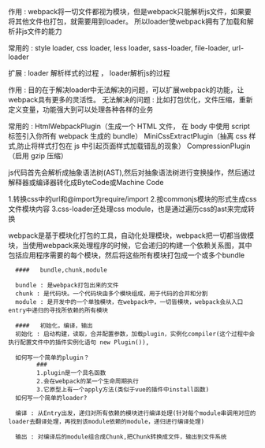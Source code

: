 <!--  loader   加载器  -->
作用 : webpack将一切文件都视为模块，但是webpack只能解析js文件，如果要将其他文件也打包，就需要用到loader。
      所以loader使webpack拥有了加载和解析非js文件的能力

常用的 : style loader, css loader, less loader, sass-loader, file-loader, url-loader

扩展 : loader 解析样式的过程 ， loader解析js的过程

<!-- plugin   插件 -->
作用 : 目的在于解决loader中无法解决的问题，可以扩展webpack的功能，让webpack具有更多的灵活性。
无法解决的问题 : 比如打包优化，文件压缩，重新定义变量，功能强大到可以处理各种各样的业务

常用的 :
HtmlWebpackPlugin（生成一个 HTML 文件， 在 body 中使用 script 标签引入你所有 webpack 生成的 bundle）
MiniCssExtractPlugin（抽离 css 样式,防止将样式打包在 js 中引起页面样式加载错乱的现象）
CompressionPlugin （启用 gzip 压缩）


<!-- loader解析js的过程 -->
js代码首先会解析成抽象语法树(AST),然后对抽象语法树进行变换操作，然后通过解释器或编译器转化成ByteCode或Machine Code

<!-- loader解析css的过程 -->
1.转换css中的url和@import为require/import
2.按commonjs模块的形式生成css文件模块内容
3.css-loader还处理css module，也是通过遍历css的ast来完成转换

<!-- webpack基本作用 -->
webpack是基于模块化打包的工具，自动化处理模块，webpack把一切都当做模块，当使用webpack来处理程序的时候，它会递归的构建一个依赖关系图，其中包括应用程序需要的每个模块，然后将这些所有模块打包成一个或多个bundle

<!-- webpack中的一些名称区别 -->    
      ####   bundle,chunk,module

      bundle : 是webpack打包出来的文件
      chunk : 是代码块。一个代码块由多个模块组成，用于代码的合并和分割
      module : 是开发中的一个单独模块，在webpack中，一切皆模块，webpack会从入口entry中递归的寻找所依赖的所有模块


<!-- webpack构建的流程 -->
      ####   初始化，编译，输出
      初始化 : 启动构建，读取，合并配置参数，加载plugin，实例化compiler(这个过程中会执行配置文件中的插件实例化语句 new Plugin()),
      
      如何写一个简单的plugin？
            ###
            1.plugin是一个具名函数
            2.会在webpack的某一个生命周期执行
            3.它原型上有一个apply方法(类似于vue的插件中install函数)
      如何写一个简单的loader?

      编译 : 从Entry出发，递归对所有依赖的模块进行编译处理(针对每个module串调用对应的loader去翻译处理，再找到该module依赖的module，递归进行编译处理)

      输出 : 对编译后的module组合成Chunk,把Chunk转换成文件，输出到文件系统